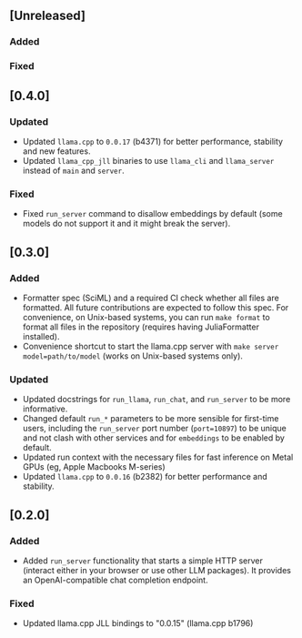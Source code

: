 ## [Unreleased]

### Added

### Fixed

## [0.4.0]

### Updated
- Updated `llama.cpp` to `0.0.17` (b4371) for better performance, stability and new features.
- Updated `llama_cpp_jll` binaries to use `llama_cli` and `llama_server` instead of `main` and `server`.

### Fixed
- Fixed `run_server` command to disallow embeddings by default (some models do not support it and it might break the server).

## [0.3.0]

### Added
- Formatter spec (SciML) and a required CI check whether all files are formatted. All future contributions are expected to follow this spec. For convenience, on Unix-based systems, you can run `make format` to format all files in the repository (requires having JuliaFormatter installed).
- Convenience shortcut to start the llama.cpp server with `make server model=path/to/model` (works on Unix-based systems only).

### Updated
- Updated docstrings for `run_llama`, `run_chat`, and `run_server` to be more informative.
- Changed default `run_*` parameters to be more sensible for first-time users, including the `run_server` port number (`port=10897`) to be unique and not clash with other services and for `embeddings` to be enabled by default.
- Updated run context with the necessary files for fast inference on Metal GPUs (eg, Apple Macbooks M-series)
- Updated `llama.cpp` to `0.0.16` (b2382) for better performance and stability.

## [0.2.0]

### Added
- Added `run_server` functionality that starts a simple HTTP server (interact either in your browser or use other LLM packages). It provides an OpenAI-compatible chat completion endpoint.

### Fixed
- Updated llama.cpp JLL bindings to "0.0.15" (llama.cpp b1796)
